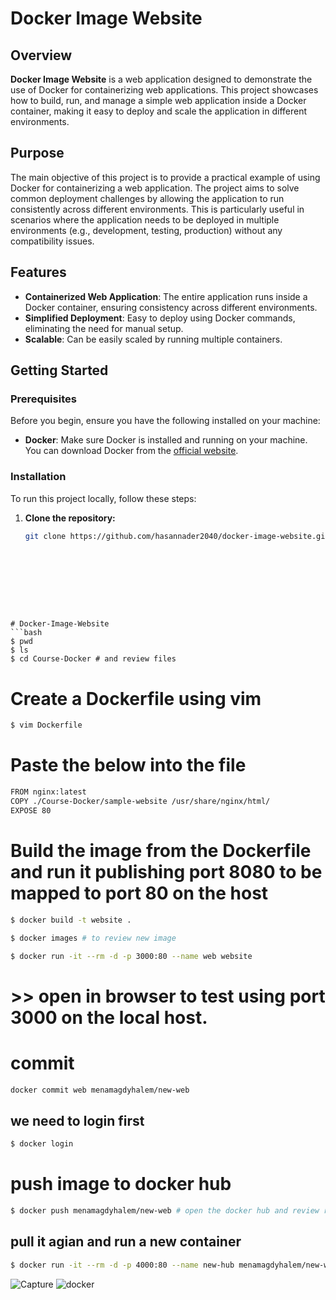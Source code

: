# Docker Image Website

## Overview

**Docker Image Website** is a web application designed to demonstrate the use of Docker for containerizing web applications. This project showcases how to build, run, and manage a simple web application inside a Docker container, making it easy to deploy and scale the application in different environments.

## Purpose

The main objective of this project is to provide a practical example of using Docker for containerizing a web application. The project aims to solve common deployment challenges by allowing the application to run consistently across different environments. This is particularly useful in scenarios where the application needs to be deployed in multiple environments (e.g., development, testing, production) without any compatibility issues.

## Features

- **Containerized Web Application**: The entire application runs inside a Docker container, ensuring consistency across different environments.
- **Simplified Deployment**: Easy to deploy using Docker commands, eliminating the need for manual setup.
- **Scalable**: Can be easily scaled by running multiple containers.

## Getting Started

### Prerequisites

Before you begin, ensure you have the following installed on your machine:

- **Docker**: Make sure Docker is installed and running on your machine. You can download Docker from the [official website](https://www.docker.com/get-started).

### Installation

To run this project locally, follow these steps:

1. **Clone the repository:**

   ```bash
   git clone https://github.com/hasannader2040/docker-image-website.git
 ```








# Docker-Image-Website
 ```bash
$ pwd
$ ls
$ cd Course-Docker # and review files
 ```

# Create a Dockerfile using vim 
 ```bash
$ vim Dockerfile
 ```
# Paste the below into the file

 ```bash
FROM nginx:latest
COPY ./Course-Docker/sample-website /usr/share/nginx/html/
EXPOSE 80
 ```
# Build the image from the Dockerfile and run it publishing port 8080 to be mapped to port 80 on the host
 ```bash
$ docker build -t website .
 ```
 ```bash
$ docker images # to review new image
 ```
 ```bash
$ docker run -it --rm -d -p 3000:80 --name web website
 ```

# >> open in browser to test using port 3000 on the local host.

# commit
 ```bash
docker commit web menamagdyhalem/new-web
 ```
## we need to login first ##
 ```bash
$ docker login
 ```


# push image to docker hub
 ```bash
$ docker push menamagdyhalem/new-web # open the docker hub and review repo
 ```

## pull it agian and run a new container
  ```bash
$ docker run -it --rm -d -p 4000:80 --name new-hub menamagdyhalem/new-web
 ```


![Capture](https://github.com/user-attachments/assets/82c90156-c1d9-418a-b7d0-91cd27f9737f)
![docker](https://github.com/user-attachments/assets/b7f2c59c-33be-4bd9-ad2a-8ac2e730492b)

